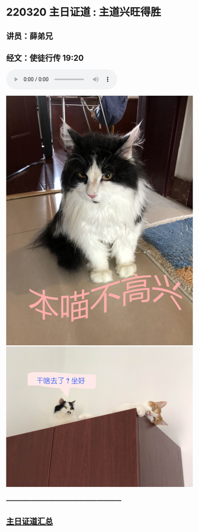 # 220320 主日证道 : 主道兴旺得胜
## 讲员：薛弟兄
## 经文：使徒行传 19:20

<audio controls src="./220320/220320.mp3"></audio>

![](220320/1.jpg)
![](./220320/2.jpg)


### ———————————————————

## [主日证道汇总](https://nccchurch.github.io/Sermons/)
